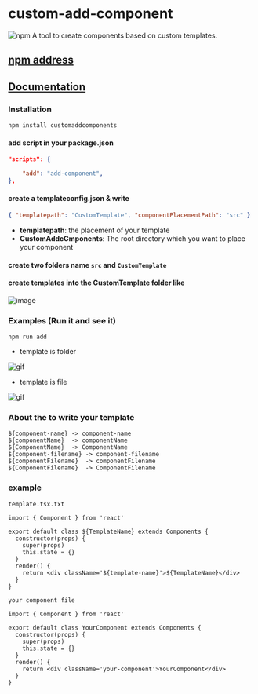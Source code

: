 # custom-add-component

![npm](https://wx-static.yidejia.com/gDAcwF4KcWJfvH8WszFbzGz7spJPmz1yQnliJizE:_kpsBEItUoad1mz1jsfgGFfhD4s=:eyJzY29wZSI6Ind4LW1hcmtldGluZy1tYW5hZ2VyIiwiZGVhZGxpbmUiOjE1MzI0ODM3Mzh9.png?imageView/2/w/600)
A tool to create components based on custom templates.

## [npm address](https://www.npmjs.com/package/customaddcomponents)

## [Documentation](#documentation)

<a name="documentation"></a>

### Installation

<a name="installation"></a>

```shell
npm install customaddcomponents
```

#### add script in your package.json

```json
"scripts": {

    "add": "add-component",
},
```

#### create a templateconfig.json & write

```json
{ "templatepath": "CustomTemplate", "componentPlacementPath": "src" }
```

- **templatepath**: the placement of your template
- **CustomAddcCmponents**: The root directory which you want to place your component
  <a name="examples"></a>

#### create two folders name `src` and `CustomTemplate`

#### create templates into the CustomTemplate folder like

![image](https://wx-static.yidejia.com/gDAcwF4KcWJfvH8WszFbzGz7spJPmz1yQnliJizE:foowUQgADv1gm7X3jtA3SPRONVE=:eyJzY29wZSI6Ind4LW1hcmtldGluZy1tYW5hZ2VyIiwiZGVhZGxpbmUiOjE1MzEzNjM5MTh9.png)

### Examples (Run it and see it)

```shell
npm run add
```

- template is folder

![gif](https://wx-static.yidejia.com/gDAcwF4KcWJfvH8WszFbzGz7spJPmz1yQnliJizE:70Q9iHKRN1jIMNK_0WxjRChko_I=:eyJzY29wZSI6Ind4LW1hcmtldGluZy1tYW5hZ2VyIiwiZGVhZGxpbmUiOjE1MzI0ODQwNDN9.gif?imageView/2/w/600)

- template is file

![gif](https://wx-static.yidejia.com/gDAcwF4KcWJfvH8WszFbzGz7spJPmz1yQnliJizE:efD001glJXgrZF4lQSnt_syLA8U=:eyJzY29wZSI6Ind4LW1hcmtldGluZy1tYW5hZ2VyIiwiZGVhZGxpbmUiOjE1MzI0ODQwNjh9.gif?imageView/2/w/600)

### About the to write your template

```
${component-name} -> component-name
${componentName}  -> componentName
${ComponentName}  -> ComponentName
${component-filename} -> component-filename
${componentFilename}  -> componentFilename
${ComponentFilename}  -> ComponentFilename
```

### example

`template.tsx.txt`

```
import { Component } from 'react'

export default class ${TemplateName} extends Components {
  constructor(props) {
    super(props)
    this.state = {}
  }
  render() {
    return <div className='${template-name}'>${TemplateName}</div>
  }
}
```

`your component file`

```
import { Component } from 'react'

export default class YourComponent extends Components {
  constructor(props) {
    super(props)
    this.state = {}
  }
  render() {
    return <div className='your-component'>YourComponent</div>
  }
}
```
